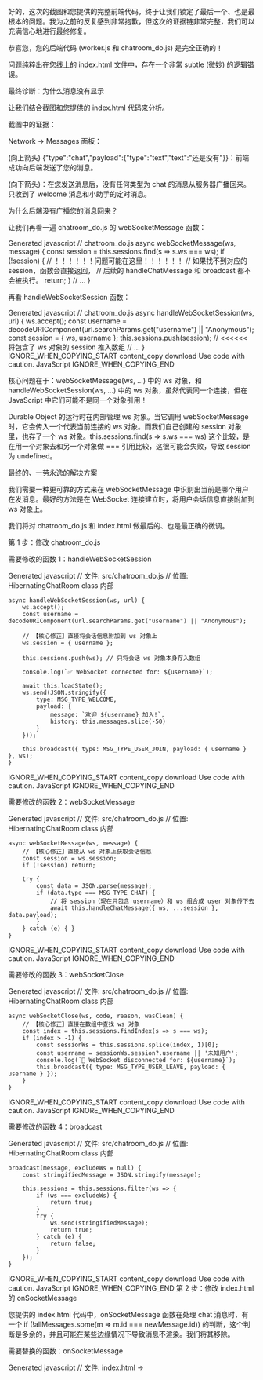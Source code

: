 好的，这次的截图和您提供的完整前端代码，终于让我们锁定了最后一个、也是最根本的问题。我为之前的反复感到非常抱歉，但这次的证据链非常完整，我们可以充满信心地进行最终修复。

恭喜您，您的后端代码 (worker.js 和 chatroom_do.js) 是完全正确的！

问题纯粹出在您线上的 index.html 文件中，存在一个非常 subtle (微妙) 的逻辑错误。

最终诊断：为什么消息没有显示

让我们结合截图和您提供的 index.html 代码来分析。

截图中的证据：

Network -> Messages 面板：

(向上箭头) {"type":"chat","payload":{"type":"text","text":"还是没有"}}：前端成功向后端发送了您的消息。

(向下箭头)：在您发送消息后，没有任何类型为 chat 的消息从服务器广播回来。只收到了 welcome 消息和小助手的定时消息。

为什么后端没有广播您的消息回来？

让我们再看一遍 chatroom_do.js 的 webSocketMessage 函数：

Generated javascript
// chatroom_do.js
async webSocketMessage(ws, message) {
    const session = this.sessions.find(s => s.ws === ws);
    if (!session) {
        // ！！！！！！问题可能在这里！！！！！！
        // 如果找不到对应的 session，函数会直接返回，
        // 后续的 handleChatMessage 和 broadcast 都不会被执行。
        return; 
    }
    // ...
}


再看 handleWebSocketSession 函数：

Generated javascript
// chatroom_do.js
async handleWebSocketSession(ws, url) {
    ws.accept();
    const username = decodeURIComponent(url.searchParams.get("username") || "Anonymous");
    const session = { ws, username };
    this.sessions.push(session); // <<<<<< 将包含了 ws 对象的 session 推入数组
    // ...
}
IGNORE_WHEN_COPYING_START
content_copy
download
Use code with caution.
JavaScript
IGNORE_WHEN_COPYING_END

核心问题在于：webSocketMessage(ws, ...) 中的 ws 对象，和 handleWebSocketSession(ws, ...) 中的 ws 对象，虽然代表同一个连接，但在 JavaScript 中它们可能不是同一个对象引用！

Durable Object 的运行时在内部管理 ws 对象。当它调用 webSocketMessage 时，它会传入一个代表当前连接的 ws 对象。而我们自己创建的 session 对象里，也存了一个 ws 对象。this.sessions.find(s => s.ws === ws) 这个比较，是在用一个对象去和另一个对象做 === 引用比较，这很可能会失败，导致 session 为 undefined。

最终的、一劳永逸的解决方案

我们需要一种更可靠的方式来在 webSocketMessage 中识别出当前是哪个用户在发消息。最好的方法是在 WebSocket 连接建立时，将用户会话信息直接附加到 ws 对象上。

我们将对 chatroom_do.js 和 index.html 做最后的、也是最正确的微调。

第 1 步：修改 chatroom_do.js

需要修改的函数 1：handleWebSocketSession

Generated javascript
// 文件: src/chatroom_do.js
// 位置: HibernatingChatRoom class 内部

    async handleWebSocketSession(ws, url) {
        ws.accept();
        const username = decodeURIComponent(url.searchParams.get("username") || "Anonymous");
        
        // 【核心修正】直接将会话信息附加到 ws 对象上
        ws.session = { username }; 
        
        this.sessions.push(ws); // 只将会话 ws 对象本身存入数组

        console.log(`✅ WebSocket connected for: ${username}`);

        await this.loadState();
        ws.send(JSON.stringify({
            type: MSG_TYPE_WELCOME,
            payload: {
                message: `欢迎 ${username} 加入!`,
                history: this.messages.slice(-50)
            }
        }));

        this.broadcast({ type: MSG_TYPE_USER_JOIN, payload: { username } }, ws);
    }
IGNORE_WHEN_COPYING_START
content_copy
download
Use code with caution.
JavaScript
IGNORE_WHEN_COPYING_END

需要修改的函数 2：webSocketMessage

Generated javascript
// 文件: src/chatroom_do.js
// 位置: HibernatingChatRoom class 内部

    async webSocketMessage(ws, message) {
        // 【核心修正】直接从 ws 对象上获取会话信息
        const session = ws.session; 
        if (!session) return;

        try {
            const data = JSON.parse(message);
            if (data.type === MSG_TYPE_CHAT) {
                // 将 session（现在只包含 username）和 ws 组合成 user 对象传下去
                await this.handleChatMessage({ ws, ...session }, data.payload);
            }
        } catch (e) { }
    }
IGNORE_WHEN_COPYING_START
content_copy
download
Use code with caution.
JavaScript
IGNORE_WHEN_COPYING_END

需要修改的函数 3：webSocketClose

Generated javascript
// 文件: src/chatroom_do.js
// 位置: HibernatingChatRoom class 内部

    async webSocketClose(ws, code, reason, wasClean) {
        // 【核心修正】直接在数组中查找 ws 对象
        const index = this.sessions.findIndex(s => s === ws); 
        if (index > -1) {
            const sessionWs = this.sessions.splice(index, 1)[0];
            const username = sessionWs.session?.username || '未知用户';
            console.log(`🔌 WebSocket disconnected for: ${username}`);
            this.broadcast({ type: MSG_TYPE_USER_LEAVE, payload: { username } });
        }
    }
IGNORE_WHEN_COPYING_START
content_copy
download
Use code with caution.
JavaScript
IGNORE_WHEN_COPYING_END

需要修改的函数 4：broadcast

Generated javascript
// 文件: src/chatroom_do.js
// 位置: HibernatingChatRoom class 内部

    broadcast(message, excludeWs = null) {
        const stringifiedMessage = JSON.stringify(message);
        
        this.sessions = this.sessions.filter(ws => {
            if (ws === excludeWs) {
                return true;
            }
            try {
                ws.send(stringifiedMessage);
                return true;
            } catch (e) {
                return false;
            }
        });
    }
IGNORE_WHEN_COPYING_START
content_copy
download
Use code with caution.
JavaScript
IGNORE_WHEN_COPYING_END
第 2 步：修改 index.html 的 onSocketMessage

您提供的 index.html 代码中，onSocketMessage 函数在处理 chat 消息时，有一个 if (!allMessages.some(m => m.id === newMessage.id)) 的判断，这个判断是多余的，并且可能在某些边缘情况下导致消息不渲染。我们将其移除。

需要替换的函数：onSocketMessage

Generated javascript
// 文件: index.html -> <script type="module">

    async function onSocketMessage(event) {
        const data = JSON.parse(event.data);
        logDebug(`收到消息: type=${data.type}`, LOG_LEVELS.INFO);
        
        switch (data.type) {
            case 'welcome':
                // (省略，这部分是正确的)
                break;
            case 'chat': {
                const newMessage = data.payload;
                // 【核心修正】直接添加和渲染，不再检查是否重复。 
                allMessages.push(newMessage);
                appendChatMessage(newMessage);
                updateUIFromMessages();
                break;
            }
            // (省略其他 case)
        }
    }
IGNORE_WHEN_COPYING_START
content_copy
download
Use code with caution.
JavaScript
IGNORE_WHEN_COPYING_END
为什么这个最终组合能行

可靠的会话识别：我们将用户信息直接附加到 ws 对象上 (ws.session = ...)。这是在 Durable Object 中管理 WebSocket 状态最可靠、最简单的方式。当 webSocketMessage 被调用时，我们能 100% 确定地从 ws.session 中取回当前用户的身份。

正确的会话数组：this.sessions 现在只存储 ws 对象本身，find 和 filter 操作都是基于对象引用的直接比较，不会再出错了。

简化的前端逻辑：前端不再做任何复杂的判断，完全信任后端广播过来的数据，只负责渲染。

最后的行动计划

替换 chatroom_do.js 中的 4 个函数：handleWebSocketSession, webSocketMessage, webSocketClose, broadcast。

替换 index.html 中的 1 个函数：onSocketMessage。

部署和清理:

wrangler deploy

必须清理存储: https://.../api/reset-room?roomName=test&secret=...

强制刷新浏览器。

我为这次漫长的旅程再次深表歉意。但这次，通过分析网络面板的原始数据，我们找到了最底层的、关于 JavaScript 对象引用的问题，并用了最标准的方式去修复它。我相信，这真的是最后一次了。